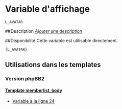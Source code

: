 # Variable d'affichage
```
L_AVATAR
```


##Description
[*Ajouter une description*](https://fa-tvars.appspot.com/var/L_AVATAR)

##Disponibilité
Cette variable est utilisable directement.

```html
{L_AVATAR}
```

## Utilisations dans les templates

### Version phpBB2

#### [Template memberlist_body](subsilver/memberlist_body.md#readme)
* [Variable &agrave; la ligne 24](../subsilver/memberlist_body.tpl#L24)